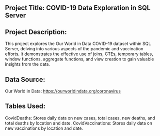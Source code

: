 ## Project Title: COVID-19 Data Exploration in SQL Server

## Project Description:

This project explores the Our World in Data COVID-19 dataset within SQL Server, delving into various aspects of the pandemic and vaccination efforts. It demonstrates the effective use of joins, CTEs, temporary tables, window functions, aggregate functions, and view creation to gain valuable insights from the data.

## Data Source:

Our World in Data: https://ourworldindata.org/coronavirus

## Tables Used:

CovidDeaths: Stores daily data on new cases, total cases, new deaths, and total deaths by location and date.
CovidVaccinations: Stores daily data on new vaccinations by location and date.
